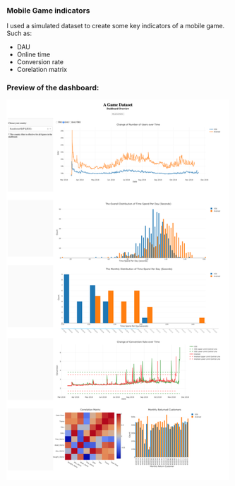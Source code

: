 ### Mobile Game indicators

I used a simulated dataset to create some key indicators of a mobile game.
Such as: 
+ DAU
+ Online time
+ Conversion rate
+ Corelation matrix

### Preview of the dashboard:

![img](assets/Dash.png)
